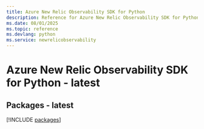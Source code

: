 ```yaml
---
title: Azure New Relic Observability SDK for Python
description: Reference for Azure New Relic Observability SDK for Python
ms.date: 08/01/2025
ms.topic: reference
ms.devlang: python
ms.service: newrelicobservability
---
```

# Azure New Relic Observability SDK for Python - latest
## Packages - latest
[!INCLUDE [packages](new-relic-observability-index.md)]